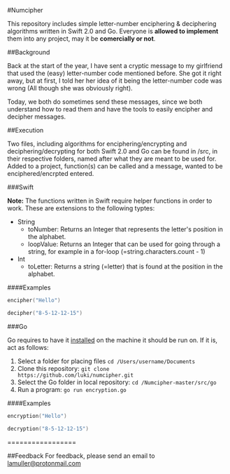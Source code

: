 #Numcipher

This repository includes simple letter-number enciphering & deciphering algorithms written in Swift 2.0 and Go. Everyone is
**allowed to implement** them into any project, may it be **comercially or not**.

##Background

Back at the start of the year, I have sent a cryptic message to my girlfriend that used the (easy) letter-number code mentioned before. She got it right away, but at first, I told her her idea of it being the letter-number code was wrong (All though she was obviously right).

Today, we both do sometimes send these messages, since we both understand how to read them and have the tools to easily encipher and decipher messages.

##Execution

Two files, including algorithms for enciphering/encrypting and deciphering/decrypting for both Swift 2.0 and Go can be found in /src, in their respective folders, named after what they are meant to be used for. Added to a project, function(s) can be called and a message, wanted to be enciphered/encrpted entered.

###Swift

**Note:** The functions written in Swift require helper functions in order to work. These are extensions to the following typtes:

* String
  * toNumber: Returns an Integer that represents the letter's position in the alphabet.
  * loopValue: Returns an Integer that can be used for going through a string, for example in a for-loop (=string.characters.count - 1)
* Int
  * toLetter: Returns a string (=letter) that is found at the position in the alphabet.

####Examples

```swift
encipher("Hello")
```

```swift
decipher("8-5-12-12-15")
```

###Go

Go requires to have it [installed](https://golang.org/dl/) on the machine it should be run on. If it is, act as follows:

1. Select a folder for placing files `cd /Users/username/Documents`
2. Clone this repository: `git clone https://github.com/luki/numcipher.git`
3. Select the Go folder in local repository: `cd /Numcipher-master/src/go`
4. Run a program: `go run encryption.go`

####Examples

```go
encryption("Hello")
```

```go
decryption("8-5-12-12-15")
```


=================

##Feedback
For feedback, please send an email to lamuller@protonmail.com
